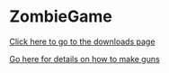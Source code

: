 ZombieGame
==========

[Click here to go to the downloads page](https://github.com/AmityHighCSDevTeam/ZombieGame/releases)

[Go here for details on how to make guns](https://github.com/AmityHighCSDevTeam/ZombieGame/wiki/Weapon-JSON-File)

